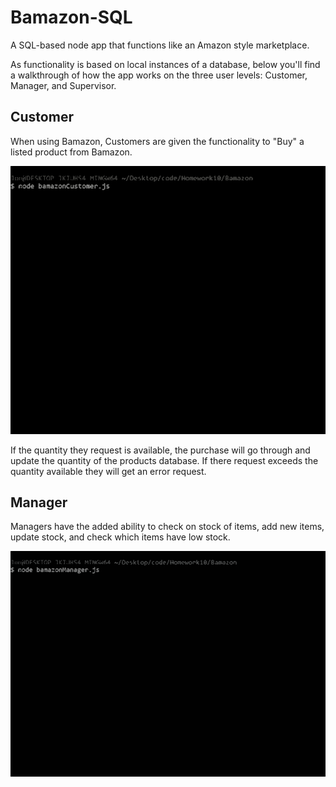 # Bamazon-SQL
A SQL-based node app that functions like an Amazon style marketplace.

As functionality is based on local instances of a database, below you'll find a walkthrough of how the app works on the three user levels: Customer, Manager, and Supervisor.

## Customer

When using Bamazon, Customers are given the functionality to "Buy" a listed product from Bamazon.

![Bamazon Customer](/images/bamacustomer.gif)

If the quantity they request is available, the purchase will go through and update the quantity of the products database. If there request exceeds the quantity available they will get an error request.


## Manager
Managers have the added ability to check on stock of items, add new items, update stock, and check which items have low stock.

![Bamazon Manager1](/images/bamaManager1.gif)

